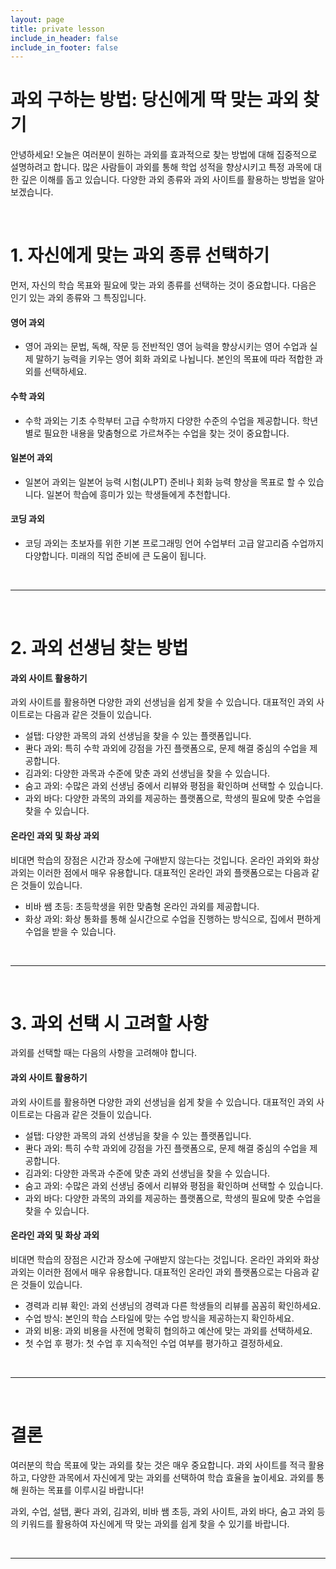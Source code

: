 ```yaml
---
layout: page
title: private lesson
include_in_header: false
include_in_footer: false
---
```


# 과외 구하는 방법: 당신에게 딱 맞는 과외 찾기
안녕하세요! 오늘은 여러분이 원하는 과외를 효과적으로 찾는 방법에 대해 집중적으로 설명하려고 합니다. 많은 사람들이 과외를 통해 학업 성적을 향상시키고 특정 과목에 대한 깊은 이해를 돕고 있습니다. 다양한 과외 종류와 과외 사이트를 활용하는 방법을 알아보겠습니다.

<br>

# **1. 자신에게 맞는 과외 종류 선택하기**
먼저, 자신의 학습 목표와 필요에 맞는 과외 종류를 선택하는 것이 중요합니다. 다음은 인기 있는 과외 종류와 그 특징입니다.

#### 영어 과외
- 영어 과외는 문법, 독해, 작문 등 전반적인 영어 능력을 향상시키는 영어 수업과 실제 말하기 능력을 키우는 영어 회화 과외로 나뉩니다. 본인의 목표에 따라 적합한 과외를 선택하세요.

#### 수학 과외
- 수학 과외는 기초 수학부터 고급 수학까지 다양한 수준의 수업을 제공합니다. 학년별로 필요한 내용을 맞춤형으로 가르쳐주는 수업을 찾는 것이 중요합니다.

#### 일본어 과외
- 일본어 과외는 일본어 능력 시험(JLPT) 준비나 회화 능력 향상을 목표로 할 수 있습니다. 일본어 학습에 흥미가 있는 학생들에게 추천합니다.

#### 코딩 과외
- 코딩 과외는 초보자를 위한 기본 프로그래밍 언어 수업부터 고급 알고리즘 수업까지 다양합니다. 미래의 직업 준비에 큰 도움이 됩니다.


<br>

________
<br>

# **2. 과외 선생님 찾는 방법**

#### 과외 사이트 활용하기
과외 사이트를 활용하면 다양한 과외 선생님을 쉽게 찾을 수 있습니다. 대표적인 과외 사이트로는 다음과 같은 것들이 있습니다.

- 설탭: 다양한 과목의 과외 선생님을 찾을 수 있는 플랫폼입니다.
- 콴다 과외: 특히 수학 과외에 강점을 가진 플랫폼으로, 문제 해결 중심의 수업을 제공합니다.
- 김과외: 다양한 과목과 수준에 맞춘 과외 선생님을 찾을 수 있습니다.
- 숨고 과외: 수많은 과외 선생님 중에서 리뷰와 평점을 확인하며 선택할 수 있습니다.
- 과외 바다: 다양한 과목의 과외를 제공하는 플랫폼으로, 학생의 필요에 맞춘 수업을 찾을 수 있습니다.

#### 온라인 과외 및 화상 과외
비대면 학습의 장점은 시간과 장소에 구애받지 않는다는 것입니다. 온라인 과외와 화상 과외는 이러한 점에서 매우 유용합니다. 대표적인 온라인 과외 플랫폼으로는 다음과 같은 것들이 있습니다.

- 비바 쌤 초등: 초등학생을 위한 맞춤형 온라인 과외를 제공합니다.
- 화상 과외: 화상 통화를 통해 실시간으로 수업을 진행하는 방식으로, 집에서 편하게 수업을 받을 수 있습니다.


<br>

________
<br>


# **3. 과외 선택 시 고려할 사항**
과외를 선택할 때는 다음의 사항을 고려해야 합니다.

#### 과외 사이트 활용하기
과외 사이트를 활용하면 다양한 과외 선생님을 쉽게 찾을 수 있습니다. 대표적인 과외 사이트로는 다음과 같은 것들이 있습니다.

- 설탭: 다양한 과목의 과외 선생님을 찾을 수 있는 플랫폼입니다.
- 콴다 과외: 특히 수학 과외에 강점을 가진 플랫폼으로, 문제 해결 중심의 수업을 제공합니다.
- 김과외: 다양한 과목과 수준에 맞춘 과외 선생님을 찾을 수 있습니다.
- 숨고 과외: 수많은 과외 선생님 중에서 리뷰와 평점을 확인하며 선택할 수 있습니다.
- 과외 바다: 다양한 과목의 과외를 제공하는 플랫폼으로, 학생의 필요에 맞춘 수업을 찾을 수 있습니다.

#### 온라인 과외 및 화상 과외
비대면 학습의 장점은 시간과 장소에 구애받지 않는다는 것입니다. 온라인 과외와 화상 과외는 이러한 점에서 매우 유용합니다. 대표적인 온라인 과외 플랫폼으로는 다음과 같은 것들이 있습니다.

- 경력과 리뷰 확인: 과외 선생님의 경력과 다른 학생들의 리뷰를 꼼꼼히 확인하세요.
- 수업 방식: 본인의 학습 스타일에 맞는 수업 방식을 제공하는지 확인하세요.
- 과외 비용: 과외 비용을 사전에 명확히 협의하고 예산에 맞는 과외를 선택하세요.
- 첫 수업 후 평가: 첫 수업 후 지속적인 수업 여부를 평가하고 결정하세요.

<br>

________
<br>

# **결론**
여러분의 학습 목표에 맞는 과외를 찾는 것은 매우 중요합니다. 과외 사이트를 적극 활용하고, 다양한 과목에서 자신에게 맞는 과외를 선택하여 학습 효율을 높이세요. 과외를 통해 원하는 목표를 이루시길 바랍니다!

과외, 수업, 설탭, 콴다 과외, 김과외, 비바 쌤 초등, 과외 사이트, 과외 바다, 숨고 과외 등의 키워드를 활용하여 자신에게 딱 맞는 과외를 쉽게 찾을 수 있기를 바랍니다.

<br>

________
<br>
